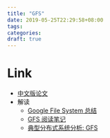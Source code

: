 ```yaml
---
title: "GFS"
date: 2019-05-25T22:29:58+08:00
tags:
categories:
draft: true
---
```


# Link

- [中文版论文](http://blog.bizcloudsoft.com/wp-content/uploads/Google-File-System%E4%B8%AD%E6%96%87%E7%89%88_1.0.pdf)
- 解读
    - [Google File System 总结](https://mr-dai.github.io/gfs/)
    - [GFS 阅读笔记](http://blog.luoyuanhang.com/2017/05/15/gfs-reading-notes/)
    - [典型分布式系统分析: GFS](https://www.cnblogs.com/xybaby/p/8967424.html)
